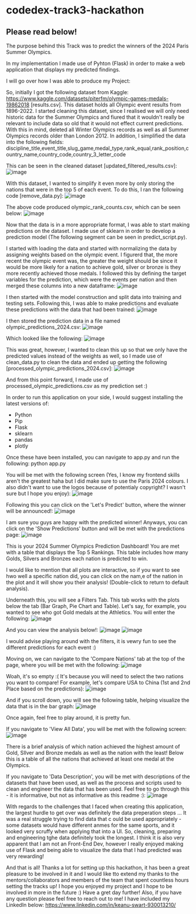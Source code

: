 # codedex-track3-hackathon

## Please read below!
The purpose behind this Track was to predict the winners of the 2024 Paris Summer Olympics.


In my implementation I made use of Pyhton (Flask) in order to make a web application that displays my predicted findings.


I will go over how I was able to produce my Project:

So, initially I got the following dataset from Kaggle: https://www.kaggle.com/datasets/piterfm/olympic-games-medals-19862018 [results.csv]. This dataset holds all Olympic event results from 1896-2022.
I started cleaning this dataset, since I realised we will only need historic data for the Summer Olympics and fiured that it wouldn't really be relevant to include data so old that it would not effect current predictions. With this in mind, deleted all Winter Olympics records as well as all Summer Olympics records older than London 2012. In addition, I simplified the data into the following fields:
discipline_title,event_title,slug_game,medal_type,rank_equal,rank_position,country_name,country_code,country_3_letter_code

This can be seen in the cleaned dataset [updated_filtered_results.csv]:
![image](https://github.com/user-attachments/assets/0d8f2f80-2c60-48d7-aacd-8b1ebb75528f)

With this dataset, I wanted to simplify it even more by only storing the nations that were in the top 5 of each event. To do this, I ran the following code [remove_data.py]:
![image](https://github.com/user-attachments/assets/599db0d7-c210-4622-b70b-df32c92e6cf6)

The above code produced olympic_rank_counts.csv, which can be seen below:
![image](https://github.com/user-attachments/assets/8c21d120-79de-4e28-adc9-06289e696fdd)

Now that the data is in a more appropriate format, I was able to start making predictions on the dataset. I made use of sklearn in order to develop a prediction model (The following segment can be seen in predict_script.py).

I started with loading the data and started with normalizing the data by assigning weights based on the olympic event. I figurerd that, the more recent the olympic event was, the greater the weight should be since it would be more likely for a nation to achieve gold, silver or bronze is they more recently achieved those medals. I followed this by defining the target variables for the prediction, which were the events per nation and then merged these columns into a new dataframe:
![image](https://github.com/user-attachments/assets/8022348c-a488-4b61-baa0-7047dbd6c8fb)


I then started with the model construction and split data into training and testing sets. Following this, I was able to make predictions and evaluate these predictions with the data that had been trained:
![image](https://github.com/user-attachments/assets/2bea7382-5ab2-4a28-964f-85c9437a66ab)


I then stored the prediction data in a file named olympic_predictions_2024.csv:
![image](https://github.com/user-attachments/assets/e4856a0e-0ebf-457b-b69c-d3dd54577253)

Which looked like the following:
![image](https://github.com/user-attachments/assets/b60e8607-0615-47c5-97d6-69c80c7f2146)

This was great, however, I wanted to clean this up so that we only have the predicted values instead of the weights as well, so I made use of clean_data.py to clean the data and ended up getting the following [processed_olympic_predictions_2024.csv]:
![image](https://github.com/user-attachments/assets/b84ef47f-5546-4f6f-9ff0-140e70a57314)


And from this point forward, I made use of processed_olympic_predictions.csv as my prediction set :)

In order to run this application on your side, I would suggest installing the latest versions of:
- Python
- Pip
- Flask
- sklearn
- pandas
- plotly

Once these have been installed, you can navigate to app.py and run the following:
python app.py

You will be met with the following screen (Yes, I know my frontend skills aren't the greatest haha but I did make sure to use the Paris 2024 colours. I also didn't want to use the logos because of potentialy copyright? I wasn't sure but I hope  you enjoy):
![image](https://github.com/user-attachments/assets/82c8e0b2-ad4e-460b-b9b1-0a818db4f0ef)

Following this you can click on the 'Let's Predict' button, where the winner will be announced!:
![image](https://github.com/user-attachments/assets/33d73ec5-0900-4d53-b79c-d2bb8df9452a)

I am sure you guys are happy with the predicted winner! Anyways, you can click on the 'Show Predictions' button and will be met with the predictions page:
![image](https://github.com/user-attachments/assets/c45bd0cf-0cf2-4d88-9ad6-58f678566e95)

This is your 2024 Summer Olympics Prediction Dashboard! You are met with a table that displays the Top 5 Rankings. This table includes how many Golds, Silvers and Bronzes each nation is predicted to win.

I would like to mention that all plots are interactive, so if you want to see hwo well a specific nation did, you can click on the nam,e of the nation in the plot and it will show you their analysis! (Double-click to return to default analysis).

Underneath this, you will see a Filters Tab. This tab works with the plots below the tab (Bar Graph, Pie Chart and Table). Let's say, for example, you wanted to see who got Gold medals at the Athletics. You will enter the following:
![image](https://github.com/user-attachments/assets/a10bccb7-1c68-474f-9cbd-b19629d7870e)

And you can view the analysis below!:
![image](https://github.com/user-attachments/assets/10c88fef-0804-47df-8755-145147a09f5c)
![image](https://github.com/user-attachments/assets/2aff2495-b363-48a6-8685-6573abe1d7a9)

I would advise playing around with the filters, it is vewry fun to see the different predictions for each event :)

Moving on, we can navigate to the 'Compare Nations' tab at the top of the page, where you will be met with the following:
![image](https://github.com/user-attachments/assets/5e533167-0fc2-4e19-ac90-1000b476f98b)

Woah, it's so empty :( It's because you will need to select the two nations you want to compare! For example, let's compare USA to China (1st and 2nd Place based on the predictions):
![image](https://github.com/user-attachments/assets/76e5037b-3e69-4055-9f98-aa06fa9dfd51)

And if you scroll down, you will see the following table, helping visualize the data that is in the bar graph:
![image](https://github.com/user-attachments/assets/b9c813f5-76c6-4841-9b7a-36704cec4df9)

Once again, feel free to play around, it is pretty fun.

If you navigate to 'View All Data', you will be met with the following screen:
![image](https://github.com/user-attachments/assets/8242bbf6-01f7-4126-b120-c4d5dfd312e0)

There is a brief analysis of which nation achieved the highest amount of Gold, SIlver and Bronze medals as well as the nation with the least! Below this is a table of all the nations that achieved at least one medal at the Olympics.

If you navigate to 'Data Description', you will be met with descriptions of the datasets that have been used, as well as the process and scripts used to clean and engineer the data that has been used. Feel free to go through this - it is informative, but not as informative as this readme :):
![image](https://github.com/user-attachments/assets/2714adf7-666d-4160-b536-346b41152694)


With regards to the challenges that I faced when creating this application, the largest hurdle to get over was definitely the data preperation steps ... It was a real struggle trying to find data that c ould be used appropriately - some datasets would have different anmes for the same sports, and it looked very scruffy when applying that into a UI. So, cleaning, preparing and engineering tghe data definitely took the longest. I think it is also very apparent that I am not an Front-End Dev, however I really enjoyed making use of Flask and being able to visualize the data that I had predicted was very rewarding!

And that is all! Thanks a lot for setting up this hackathon, it has been a great pleasure to be involved in it and I would like tto extend my thanks to the mentors/collaborators and members of the team that spent countless hours setting the tracks up! I hope you enjoyed my project and I hope to be involved in more in the future :) Have a gret day further! Also, if you have any question please feel free to reach out to me! I have included my LinkedIn below:
https://www.linkedin.com/in/keanu-swart-930013210/
